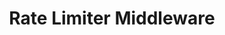 ---
title: "Rate Limiter Middleware"
description: "NPM package for rate limiting with different strategies: token bucket, sliding window, and fixed window. Built for Express.js and compatible frameworks."
stack:
  [
    "Node.js",
    "TypeScript",
    "Express",
    "Redis",
    "NPM",
    "Jest",
    "ESLint",
    "GitHub Actions",
  ]
year: 2025
status: "In Development"
href: "https://github.com/yeferson59/rate-limiter-middleware"
featured: false
category: "Middleware"
---